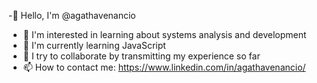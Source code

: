 -👋 Hello, I'm @agathavenancio
- 👀 I'm interested in learning about systems analysis and development
- 🌱 I'm currently learning JavaScript
- 💞️ I try to collaborate by transmitting my experience so far
- 📫 How to contact me:
https://www.linkedin.com/in/agathavenancio/

<!---
agathavenancio/agathavenancio is a ✨ special ✨ repository because its `README.md` (this file) appears on your GitHub profile.
You can click the Preview link to take a look at your changes.
--->
